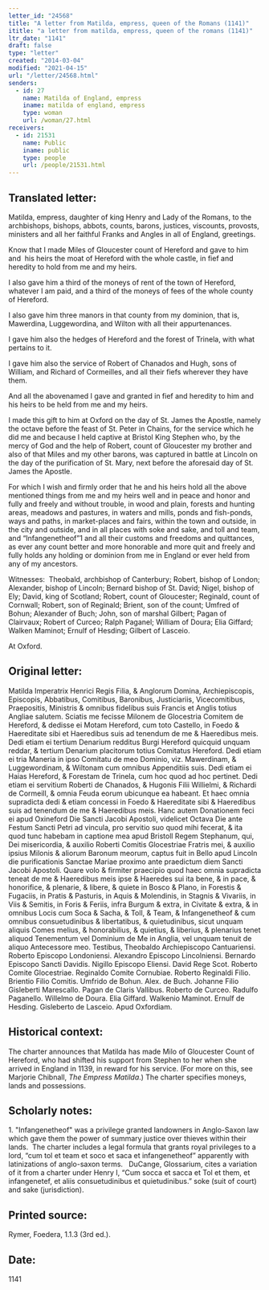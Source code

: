 ```yaml
---
letter_id: "24568"
title: "A letter from Matilda, empress, queen of the Romans (1141)"
ititle: "a letter from matilda, empress, queen of the romans (1141)"
ltr_date: "1141"
draft: false
type: "letter"
created: "2014-03-04"
modified: "2021-04-15"
url: "/letter/24568.html"
senders:
  - id: 27
    name: Matilda of England, empress
    iname: matilda of england, empress
    type: woman
    url: /woman/27.html
receivers:
  - id: 21531
    name: Public
    iname: public
    type: people
    url: /people/21531.html
---
```

<h2> Translated letter:</h2><p>Matilda, empress, daughter of king Henry and Lady of the Romans, to the archbishops, bishops, abbots, counts, barons, justices, viscounts, provosts, ministers and all her faithful Franks and Angles in all of England, greetings.</p><p>Know that I made Miles of Gloucester count of Hereford and gave to him and&nbsp; his heirs the moat of Hereford with the whole castle, in fief and heredity to hold from me and my heirs.</p><p>I also gave him a third of the moneys of rent of the town of Hereford, whatever I am paid, and a third of the moneys of fees of the whole county of Hereford.</p><p>I also gave him three manors in that county from my dominion, that is, Mawerdina, Luggewordina, and Wilton with all their appurtenances.</p><p>I gave him also the hedges of Hereford and the forest of Trinela, with what pertains to it.</p><p>I gave him also the service of Robert of Chanados and Hugh, sons of William, and Richard of Cormeilles, and all their fiefs wherever they have them.</p><p>And all the abovenamed I gave and granted in fief and heredity to him and his heirs to be held from me and my heirs.</p><p>I made this gift to him at Oxford on the day of St. James the Apostle, namely the octave before the feast of St. Peter in Chains, for the service which he did me and because I held captive at Bristol King Stephen who, by the mercy of God and the help of Robert, count of Gloucester my brother and also of that Miles and my other barons, was captured in battle at Lincoln on the day of the purification of St. Mary, next before the aforesaid day of St. James the Apostle.</p><p>For which I wish and firmly order that he and his heirs hold all the above mentioned things from me and my heirs well and in peace and honor and fully and freely and without trouble, in wood and plain, forests and hunting areas, meadows and pastures, in waters and mills, ponds and fish-ponds, ways and paths, in market-places and fairs, within the town and outside, in the city and outside, and in all places with soke and sake, and toll and team, and “Infangenetheof”1 and all their customs and freedoms and quittances, as ever any count better and more honorable and more quit and freely and fully holds any holding or dominion from me in England or ever held from any of my ancestors.</p><p>Witnesses:&nbsp; Theobald, archbishop of Canterbury; Robert, bishop of London; Alexander, bishop of Lincoln; Bernard bishop of St. David; Nigel, bishop of Ely; David, king of Scotland; Robert, count of Gloucester; Reginald, count of Cornwall; Robert, son of Reginald; Brient, son of the count; Umfred of Bohun; Alexander of Buch; John, son of marshal Gilbert; Pagan of Clairvaux; Robert of Curceo; Ralph Paganel; William of Doura; Elia Giffard; Walken Maminot; Ernulf of Hesding; Gilbert of Lasceio.</p><p>At Oxford.</p><h2 class="mt-4"> Original letter:</h2>Matilda Imperatrix Henrici Regis Filia, & Anglorum Domina, Archiepiscopis, Episcopis, Abbatibus, Comitibus, Baronibus, Justiciariis, Vicecomitibus, Praepositis, Ministris & omnibus fidelibus suis Francis et Anglis totius Angliae salutem.
Sciatis me fecisse Milonem de Glocestria Comitem de Hereford, & dedisse ei Motam Hereford, cum toto Castello, in Foedo & Haereditate sibi et Haeredibus suis ad tenendum de me & Haeredibus meis.
Dedi etiam ei tertium Denarium redditus Burgi Hereford quicquid unquam reddar, & tertium Denarium placitorum totius Comitatus Hereford.
Dedi etiam ei tria Maneria in ipso Comitatu de meo Dominio, viz. Mawerdinam, & Luggewordinam, & Wiltonam cum omnibus Appenditiis suis.
Dedi etiam ei Haias Hereford, & Forestam de Trinela, cum hoc quod ad hoc pertinet.
Dedi etiam ei servitium Roberti de Chanados, & Hugonis Filii Willielmi, & Richardi de Cormeill, & omnia Feuda eorum ubicunque ea habeant.
Et haec omnia supradicta dedi & etiam concessi in Foedo & Haereditate sibi & Haeredibus suis ad tenendum de me &  Haeredibus meis.
Hanc autem Donationem feci ei apud Oxineford Die Sancti Jacobi Apostoli, videlicet Octava Die ante Festum Sancti Petri ad vincula, pro servitio suo quod mihi fecerat, & ita quod tunc habebam in captione mea apud Bristoll Regem Stephanum, qui, Dei misericordia, & auxilio Roberti Comitis Glocestriae Fratris mei, & auxilio ipsius Milonis & aliorum Baronum meorum, captus fuit in Bello apud Lincoln die purificationis Sanctae Mariae proximo ante praedictum diem Sancti Jacobi Apostoli.
Quare volo & firmiter praecipio quod haec omnia supradicta teneat de me & Haeredibus meis ipse & Haeredes sui ita bene, & in pace, & honorifice, & plenarie, & libere, & quiete in Bosco & Plano, in Forestis & Fugaciis, in Pratis & Pasturis, in Aquis & Molendinis, in Stagnis & Vivariis, in Viis & Semitis, in Foris & Feriis, infra Burgum & extra, in Civitate & extra, & in omnibus Locis cum Soca & Sacha, & Toll, & Team, & Infangenetheof & cum omnibus consuetudinibus & libertatibus, & quietudinibus, sicut unquam aliquis Comes melius, & honorabilius, & quietius, & liberius, & plenarius tenet aliquod Tenementum vel Dominium de Me in Anglia, vel unquam tenuit de aliquo Antecessore meo.
Testibus,
Theobaldo Archiepiscopo Cantuariensi.
Roberto Episcopo Londoniensi.
Alexandro Episcopo Lincolniensi.
Bernardo Episcopo Sancti Davidis.
Nigillo Episcopo Eliensi.
David Rege Scot.
Roberto Comite Glocestriae.
Reginaldo Comite Cornubiae.
Roberto Reginaldi Filio.
Brientio Filio Comitis.
Umfrido de Bohun.
Alex. de Buch.
Johanne Filio Gisleberti Marescallo.
Pagan de Claris Vallibus.
Roberto de Curceo.
Radulfo Paganello.
Willelmo de Doura.
Elia Giffard.
Walkenio Maminot.
Ernulf de Hesding.
Gisleberto de Lasceio.
Apud Oxfordiam.
<h2 class="mt-4"> Historical context:</h2><p>The charter announces that Matilda has made Milo of Gloucester Count of Hereford, who had shifted his support from Stephen to her when she arrived in England in 1139, in reward for his service. (For more on this, see Marjorie Chibnall, <em>The Empress Matilda</em>.) The charter specifies moneys, lands and possessions.</p><h2 class="mt-4"> Scholarly notes:</h2><p>1. "Infangenetheof" was a privilege granted landowners in Anglo-Saxon law which gave them the power of summary justice over thieves within their lands.&nbsp; T<span>he charter includes a legal formula that grants royal privileges to a lord, “cum tol et team et soco et saca et infangenetheof” apparently with latinizations of anglo-saxon terms.&nbsp; &nbsp;DuCange, Glossarium, cites a variation of it from a charter under Henry I, “Cum socca et sacca et Tol et them, et infangenetef, et aliis consuetudinibus et quietudinibus.”&nbsp;</span><span>soke (suit of court) and sake (jurisdiction).&nbsp;</span></p><h2 class="mt-4"> Printed source:</h2>Rymer, Foedera, 1.1.3 (3rd ed.).
<h2 class="mt-4"> Date:</h2>1141
